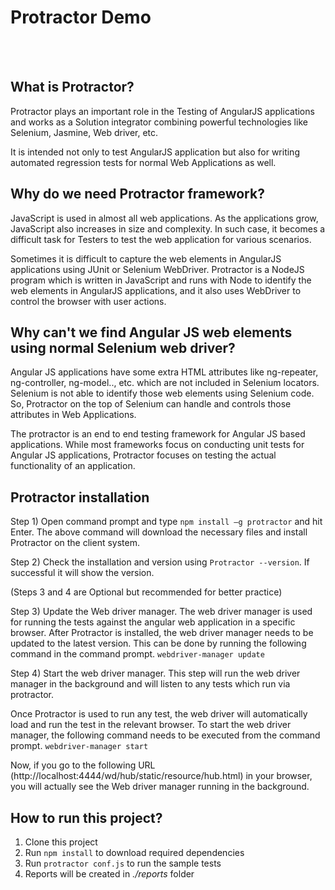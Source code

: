 # Protractor Demo
<br /> <br />

## What is Protractor?
Protractor plays an important role in the Testing of AngularJS applications and works as a Solution integrator combining powerful technologies like Selenium, Jasmine, Web driver, etc. 

It is intended not only to test AngularJS application but also for writing automated regression tests for normal Web Applications as well.
<br />

## Why do we need Protractor framework?
JavaScript is used in almost all web applications. As the applications grow, JavaScript also increases in size and complexity. In such case, it becomes a difficult task for Testers to test the web application for various scenarios.

Sometimes it is difficult to capture the web elements in AngularJS applications using JUnit or Selenium WebDriver.
Protractor is a NodeJS program which is written in JavaScript and runs with Node to identify the web elements in AngularJS applications, and it also uses WebDriver to control the browser with user actions.
<br />

## Why can't we find Angular JS web elements using normal Selenium web driver?
Angular JS applications have some extra HTML attributes like ng-repeater, ng-controller, ng-model.., etc. which are not included in Selenium locators. Selenium is not able to identify those web elements using Selenium code. So, Protractor on the top of Selenium can handle and controls those attributes in Web Applications.

The protractor is an end to end testing framework for Angular JS based applications. While most frameworks focus on conducting unit tests for Angular JS applications, Protractor focuses on testing the actual functionality of an application.
<br />

## Protractor installation
Step 1) Open command prompt and type `npm install –g protractor` and hit Enter.
The above command will download the necessary files and install Protractor on the client system.

Step 2) Check the installation and version using `Protractor --version`. If successful it will show the version.

(Steps 3 and 4 are Optional but recommended for better practice)

Step 3) Update the Web driver manager. The web driver manager is used for running the tests against the angular web application in a specific browser. After Protractor is installed, the web driver manager needs to be updated to the latest version. This can be done by running the following command in the command prompt.
`webdriver-manager update`

Step 4) Start the web driver manager. This step will run the web driver manager in the background and will listen to any tests which run via protractor.

Once Protractor is used to run any test, the web driver will automatically load and run the test in the relevant browser. To start the web driver manager, the following command needs to be executed from the command prompt.
`webdriver-manager start`

Now, if you go to the following URL (http://localhost:4444/wd/hub/static/resource/hub.html) in your browser, you will actually see the Web driver manager running in the background.
<br />

## How to run this project?
 1. Clone this project
 2. Run `npm install` to download required dependencies
 3. Run `protractor conf.js` to run the sample tests
 4. Reports will be created in *./reports* folder
